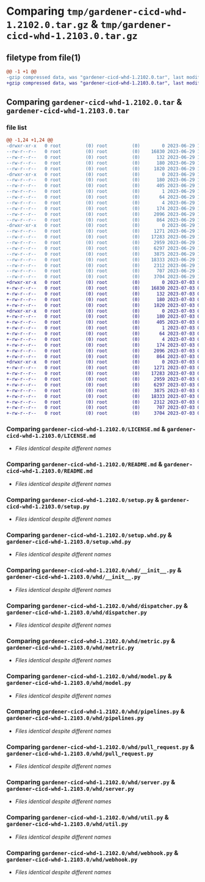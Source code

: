 # Comparing `tmp/gardener-cicd-whd-1.2102.0.tar.gz` & `tmp/gardener-cicd-whd-1.2103.0.tar.gz`

## filetype from file(1)

```diff
@@ -1 +1 @@
-gzip compressed data, was "gardener-cicd-whd-1.2102.0.tar", last modified: Thu Jun 29 14:31:51 2023, max compression
+gzip compressed data, was "gardener-cicd-whd-1.2103.0.tar", last modified: Mon Jul  3 07:55:18 2023, max compression
```

## Comparing `gardener-cicd-whd-1.2102.0.tar` & `gardener-cicd-whd-1.2103.0.tar`

### file list

```diff
@@ -1,24 +1,24 @@
-drwxr-xr-x   0 root         (0) root         (0)        0 2023-06-29 14:31:51.176122 gardener-cicd-whd-1.2102.0/
--rw-r--r--   0 root         (0) root         (0)    16830 2023-06-29 14:18:03.000000 gardener-cicd-whd-1.2102.0/LICENSE.md
--rw-r--r--   0 root         (0) root         (0)      132 2023-06-29 14:18:03.000000 gardener-cicd-whd-1.2102.0/NOTICE.md
--rw-r--r--   0 root         (0) root         (0)      180 2023-06-29 14:31:51.176122 gardener-cicd-whd-1.2102.0/PKG-INFO
--rw-r--r--   0 root         (0) root         (0)     1820 2023-06-29 14:18:03.000000 gardener-cicd-whd-1.2102.0/README.md
-drwxr-xr-x   0 root         (0) root         (0)        0 2023-06-29 14:31:51.176122 gardener-cicd-whd-1.2102.0/gardener_cicd_whd.egg-info/
--rw-r--r--   0 root         (0) root         (0)      180 2023-06-29 14:31:51.000000 gardener-cicd-whd-1.2102.0/gardener_cicd_whd.egg-info/PKG-INFO
--rw-r--r--   0 root         (0) root         (0)      405 2023-06-29 14:31:51.000000 gardener-cicd-whd-1.2102.0/gardener_cicd_whd.egg-info/SOURCES.txt
--rw-r--r--   0 root         (0) root         (0)        1 2023-06-29 14:31:51.000000 gardener-cicd-whd-1.2102.0/gardener_cicd_whd.egg-info/dependency_links.txt
--rw-r--r--   0 root         (0) root         (0)       64 2023-06-29 14:31:51.000000 gardener-cicd-whd-1.2102.0/gardener_cicd_whd.egg-info/requires.txt
--rw-r--r--   0 root         (0) root         (0)        4 2023-06-29 14:31:51.000000 gardener-cicd-whd-1.2102.0/gardener_cicd_whd.egg-info/top_level.txt
--rw-r--r--   0 root         (0) root         (0)      174 2023-06-29 14:31:51.176122 gardener-cicd-whd-1.2102.0/setup.cfg
--rw-r--r--   0 root         (0) root         (0)     2096 2023-06-29 14:18:03.000000 gardener-cicd-whd-1.2102.0/setup.py
--rw-r--r--   0 root         (0) root         (0)      864 2023-06-29 14:18:03.000000 gardener-cicd-whd-1.2102.0/setup.whd.py
-drwxr-xr-x   0 root         (0) root         (0)        0 2023-06-29 14:31:51.176122 gardener-cicd-whd-1.2102.0/whd/
--rw-r--r--   0 root         (0) root         (0)     1271 2023-06-29 14:18:03.000000 gardener-cicd-whd-1.2102.0/whd/__init__.py
--rw-r--r--   0 root         (0) root         (0)    17283 2023-06-29 14:18:03.000000 gardener-cicd-whd-1.2102.0/whd/dispatcher.py
--rw-r--r--   0 root         (0) root         (0)     2959 2023-06-29 14:18:03.000000 gardener-cicd-whd-1.2102.0/whd/metric.py
--rw-r--r--   0 root         (0) root         (0)     6297 2023-06-29 14:18:03.000000 gardener-cicd-whd-1.2102.0/whd/model.py
--rw-r--r--   0 root         (0) root         (0)     3875 2023-06-29 14:18:03.000000 gardener-cicd-whd-1.2102.0/whd/pipelines.py
--rw-r--r--   0 root         (0) root         (0)    18333 2023-06-29 14:18:03.000000 gardener-cicd-whd-1.2102.0/whd/pull_request.py
--rw-r--r--   0 root         (0) root         (0)     2312 2023-06-29 14:18:03.000000 gardener-cicd-whd-1.2102.0/whd/server.py
--rw-r--r--   0 root         (0) root         (0)      707 2023-06-29 14:18:03.000000 gardener-cicd-whd-1.2102.0/whd/util.py
--rw-r--r--   0 root         (0) root         (0)     3704 2023-06-29 14:18:03.000000 gardener-cicd-whd-1.2102.0/whd/webhook.py
+drwxr-xr-x   0 root         (0) root         (0)        0 2023-07-03 07:55:18.975090 gardener-cicd-whd-1.2103.0/
+-rw-r--r--   0 root         (0) root         (0)    16830 2023-07-03 07:54:35.000000 gardener-cicd-whd-1.2103.0/LICENSE.md
+-rw-r--r--   0 root         (0) root         (0)      132 2023-07-03 07:54:35.000000 gardener-cicd-whd-1.2103.0/NOTICE.md
+-rw-r--r--   0 root         (0) root         (0)      180 2023-07-03 07:55:18.975090 gardener-cicd-whd-1.2103.0/PKG-INFO
+-rw-r--r--   0 root         (0) root         (0)     1820 2023-07-03 07:54:35.000000 gardener-cicd-whd-1.2103.0/README.md
+drwxr-xr-x   0 root         (0) root         (0)        0 2023-07-03 07:55:18.971090 gardener-cicd-whd-1.2103.0/gardener_cicd_whd.egg-info/
+-rw-r--r--   0 root         (0) root         (0)      180 2023-07-03 07:55:18.000000 gardener-cicd-whd-1.2103.0/gardener_cicd_whd.egg-info/PKG-INFO
+-rw-r--r--   0 root         (0) root         (0)      405 2023-07-03 07:55:18.000000 gardener-cicd-whd-1.2103.0/gardener_cicd_whd.egg-info/SOURCES.txt
+-rw-r--r--   0 root         (0) root         (0)        1 2023-07-03 07:55:18.000000 gardener-cicd-whd-1.2103.0/gardener_cicd_whd.egg-info/dependency_links.txt
+-rw-r--r--   0 root         (0) root         (0)       64 2023-07-03 07:55:18.000000 gardener-cicd-whd-1.2103.0/gardener_cicd_whd.egg-info/requires.txt
+-rw-r--r--   0 root         (0) root         (0)        4 2023-07-03 07:55:18.000000 gardener-cicd-whd-1.2103.0/gardener_cicd_whd.egg-info/top_level.txt
+-rw-r--r--   0 root         (0) root         (0)      174 2023-07-03 07:55:18.975090 gardener-cicd-whd-1.2103.0/setup.cfg
+-rw-r--r--   0 root         (0) root         (0)     2096 2023-07-03 07:54:35.000000 gardener-cicd-whd-1.2103.0/setup.py
+-rw-r--r--   0 root         (0) root         (0)      864 2023-07-03 07:54:35.000000 gardener-cicd-whd-1.2103.0/setup.whd.py
+drwxr-xr-x   0 root         (0) root         (0)        0 2023-07-03 07:55:18.975090 gardener-cicd-whd-1.2103.0/whd/
+-rw-r--r--   0 root         (0) root         (0)     1271 2023-07-03 07:54:35.000000 gardener-cicd-whd-1.2103.0/whd/__init__.py
+-rw-r--r--   0 root         (0) root         (0)    17283 2023-07-03 07:54:35.000000 gardener-cicd-whd-1.2103.0/whd/dispatcher.py
+-rw-r--r--   0 root         (0) root         (0)     2959 2023-07-03 07:54:35.000000 gardener-cicd-whd-1.2103.0/whd/metric.py
+-rw-r--r--   0 root         (0) root         (0)     6297 2023-07-03 07:54:35.000000 gardener-cicd-whd-1.2103.0/whd/model.py
+-rw-r--r--   0 root         (0) root         (0)     3875 2023-07-03 07:54:35.000000 gardener-cicd-whd-1.2103.0/whd/pipelines.py
+-rw-r--r--   0 root         (0) root         (0)    18333 2023-07-03 07:54:35.000000 gardener-cicd-whd-1.2103.0/whd/pull_request.py
+-rw-r--r--   0 root         (0) root         (0)     2312 2023-07-03 07:54:35.000000 gardener-cicd-whd-1.2103.0/whd/server.py
+-rw-r--r--   0 root         (0) root         (0)      707 2023-07-03 07:54:35.000000 gardener-cicd-whd-1.2103.0/whd/util.py
+-rw-r--r--   0 root         (0) root         (0)     3704 2023-07-03 07:54:35.000000 gardener-cicd-whd-1.2103.0/whd/webhook.py
```

### Comparing `gardener-cicd-whd-1.2102.0/LICENSE.md` & `gardener-cicd-whd-1.2103.0/LICENSE.md`

 * *Files identical despite different names*

### Comparing `gardener-cicd-whd-1.2102.0/README.md` & `gardener-cicd-whd-1.2103.0/README.md`

 * *Files identical despite different names*

### Comparing `gardener-cicd-whd-1.2102.0/setup.py` & `gardener-cicd-whd-1.2103.0/setup.py`

 * *Files identical despite different names*

### Comparing `gardener-cicd-whd-1.2102.0/setup.whd.py` & `gardener-cicd-whd-1.2103.0/setup.whd.py`

 * *Files identical despite different names*

### Comparing `gardener-cicd-whd-1.2102.0/whd/__init__.py` & `gardener-cicd-whd-1.2103.0/whd/__init__.py`

 * *Files identical despite different names*

### Comparing `gardener-cicd-whd-1.2102.0/whd/dispatcher.py` & `gardener-cicd-whd-1.2103.0/whd/dispatcher.py`

 * *Files identical despite different names*

### Comparing `gardener-cicd-whd-1.2102.0/whd/metric.py` & `gardener-cicd-whd-1.2103.0/whd/metric.py`

 * *Files identical despite different names*

### Comparing `gardener-cicd-whd-1.2102.0/whd/model.py` & `gardener-cicd-whd-1.2103.0/whd/model.py`

 * *Files identical despite different names*

### Comparing `gardener-cicd-whd-1.2102.0/whd/pipelines.py` & `gardener-cicd-whd-1.2103.0/whd/pipelines.py`

 * *Files identical despite different names*

### Comparing `gardener-cicd-whd-1.2102.0/whd/pull_request.py` & `gardener-cicd-whd-1.2103.0/whd/pull_request.py`

 * *Files identical despite different names*

### Comparing `gardener-cicd-whd-1.2102.0/whd/server.py` & `gardener-cicd-whd-1.2103.0/whd/server.py`

 * *Files identical despite different names*

### Comparing `gardener-cicd-whd-1.2102.0/whd/util.py` & `gardener-cicd-whd-1.2103.0/whd/util.py`

 * *Files identical despite different names*

### Comparing `gardener-cicd-whd-1.2102.0/whd/webhook.py` & `gardener-cicd-whd-1.2103.0/whd/webhook.py`

 * *Files identical despite different names*


